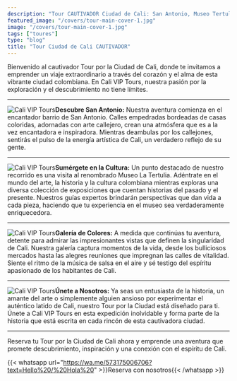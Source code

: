 ```yaml
---
description: "Tour CAUTIVADOR Ciudad de Cali: San Antonio, Museo Tertulia y el Centro"
featured_image: "/covers/tour-main-cover-1.jpg"
image: "/covers/tour-main-cover-1.jpg"
tags: ["toures"]
type: "blog"
title: "Tour Ciudad de Cali CAUTIVADOR"
---
```


Bienvenido al cautivador Tour por la Ciudad de Cali, donde te invitamos a emprender un viaje extraordinario a través del corazón y el alma de esta vibrante ciudad colombiana. En Cali VIP Tours, nuestra pasión por la exploración y el descubrimiento no tiene límites.

---

![Cali VIP Tours](/images/tour-entry-1.jpg)**Descubre San Antonio:** Nuestra aventura comienza en el encantador barrio de San Antonio. Calles empedradas bordeadas de casas coloridas, adornadas con arte callejero, crean una atmósfera que es a la vez encantadora e inspiradora. Mientras deambulas por los callejones, sentirás el pulso de la energía artística de Cali, un verdadero reflejo de su gente.

---

![Cali VIP Tours](/images/tour-entry-2.jpg)**Sumérgete en la Cultura:** Un punto destacado de nuestro recorrido es una visita al renombrado Museo La Tertulia. Adéntrate en el mundo del arte, la historia y la cultura colombiana mientras exploras una diversa colección de exposiciones que cuentan historias del pasado y el presente. Nuestros guías expertos brindarán perspectivas que dan vida a cada pieza, haciendo que tu experiencia en el museo sea verdaderamente enriquecedora.

---

![Cali VIP Tours](/images/tour-entry-3.jpg)**Galería de Colores:** A medida que continúas tu aventura, detente para admirar las impresionantes vistas que definen la singularidad de Cali. Nuestra galería captura momentos de la vida, desde los bulliciosos mercados hasta las alegres reuniones que impregnan las calles de vitalidad. Siente el ritmo de la música de salsa en el aire y sé testigo del espíritu apasionado de los habitantes de Cali.

---

![Cali VIP Tours](/images/tour-entry-30.jpg)**Únete a Nosotros:** Ya seas un entusiasta de la historia, un amante del arte o simplemente alguien ansioso por experimentar el auténtico latido de Cali, nuestro Tour por la Ciudad está diseñado para ti. Únete a Cali VIP Tours en esta expedición inolvidable y forma parte de la historia que está escrita en cada rincón de esta cautivadora ciudad.

---

Reserva tu Tour por la Ciudad de Cali ahora y emprende una aventura que promete descubrimiento, inspiración y una conexión con el espíritu de Cali.

{{< whatsapp url="https://wa.me/573175006706?text=Hello%20/%20Hola%20" >}}Reserva con nosotros{{< /whatsapp >}}
